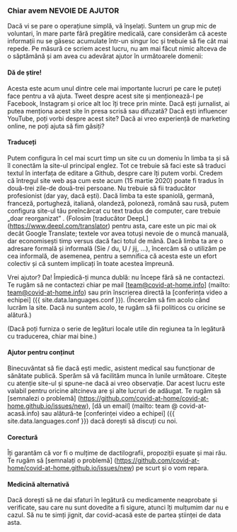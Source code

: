 ### Chiar avem NEVOIE DE AJUTOR

Dacă vi se pare o operațiune simplă, vă înșelați. Suntem un grup mic de voluntari, în mare parte fără pregătire medicală, care considerăm că aceste informații nu se găsesc acumulate într-un singur loc și trebuie să fie cât mai repede. Pe măsură ce scriem acest lucru, nu am mai făcut nimic altceva de o săptămână și am avea cu adevărat ajutor în următoarele domenii:

#### Dă de știre!

Acesta este acum unul dintre cele mai importante lucruri pe care le puteți face pentru a vă ajuta. Tweet despre acest site și menționează-l pe Facebook, Instagram și orice alt loc îți trece prin minte. Dacă ești jurnalist, ai putea menționa acest site în presa scrisă sau difuzată? Dacă ești influencer YouTube, poți vorbi despre acest site? Dacă ai vreo experiență de marketing online, ne poți ajuta să fim găsiți?

#### Traduceți

Putem configura în cel mai scurt timp un site cu un domeniu în limba ta și să îl conectăm la site-ul principal englez. Tot ce trebuie să faci este să traduci textul în interfața de editare a Github, despre care îți putem vorbi. Credem că întregul site web așa cum este acum (15 martie 2020) poate fi tradus în două-trei zile-de două-trei persoane. Nu trebuie să fii traducător profesionist (dar yay, dacă ești). Dacă limba ta este spaniolă, germană, franceză, portugheză, italiană, olandeză, poloneză, română sau rusă, putem configura site-ul tău preîncărcat cu text tradus de computer, care trebuie „doar reorganizat” . (Folosim [traducător DeepL] (https://www.deepl.com/translator) pentru asta, care este un pic mai ok decât Google Translate; textele vor avea totuși nevoie de o muncă manuală, dar economisești timp versus dacă faci totul de mână. Dacă limba ta are o adresare formală și informală (Sie / du, U / jij, ...), încercăm să o utilizăm pe cea informală, de asemenea, pentru a semnifica că acesta este un efort colectiv și că suntem implicați în toate acestea împreună.

Vrei ajutor? Da! Împiedică-ți munca dublă: nu începe fără să ne contactezi. Te rugăm să ne contactezi chiar pe mail [team@covid-at-home.info] (mailto: team@covid-at-home.info) sau prin înscrierea directă la [conferința video a echipei] ({{ site.data.languages.conf }}). (Încercăm să fim acolo când lucrăm la site. Dacă nu suntem acolo, te rugăm să fii politicos cu oricine se alătură.)

(Dacă poți furniza o serie de legături locale utile din regiunea ta în legătură cu traducerea, chiar mai bine.)

#### Ajutor pentru conținut

Binecuvântat să fie dacă ești medic, asistent medical sau funcționar de sănătate publică. Sperăm să vă facilităm munca în lunile următoare. Citește cu atenție site-ul și spune-ne dacă ai vreo observație. Dar acest lucru este valabil pentru oricine altcineva are și alte lucruri de adăugat. Te rugăm să [semnalezi o problemă] (https://github.com/covid-at-home/covid-at-home.github.io/issues/new), [dă un email] (mailto: team @ covid-at- acasă.info) sau alătură-te [conferinței video a echipei] ({{ site.data.languages.conf }}) dacă dorești să discuți cu noi.

#### Corectură

Îți garantăm că vor fi o mulțime de dactilografii, propoziții eșuate și mai rău. Te rugăm să [semnalați o problemă] (https://github.com/covid-at-home/covid-at-home.github.io/issues/new) pe scurt și o vom repara.

#### Medicină alternativă

Dacă dorești să ne dai sfaturi în legătură cu medicamente neaprobate și verificate, sau care nu sunt dovedite a fi sigure, atunci îți mulțumim dar nu e cazul. Să nu te simți jignit, dar covid-acasă este de partea științei de data asta. 
